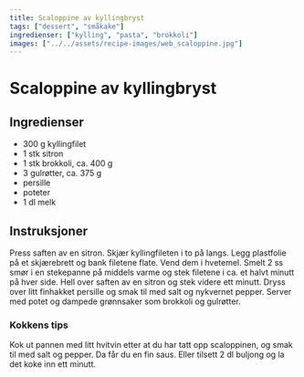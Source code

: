 ```yaml
---
title: Scaloppine av kyllingbryst
tags: ["dessert", "småkake"]
ingredienser: ["kylling", "pasta", "brokkoli"]
images: ["../../assets/recipe-images/web_scaloppine.jpg"]
---
```


# Scaloppine av kyllingbryst

## Ingredienser

- 300 g kyllingfilet
- 1 stk sitron
- 1 stk brokkoli, ca. 400 g
- 3 gulrøtter, ca. 375 g
- persille
- poteter
- 1 dl melk

## Instruksjoner

Press saften av en sitron. Skjær kyllingfileten i to på langs. Legg plastfolie på et skjærebrett og bank filetene flate. Vend dem i hvetemel. Smelt 2 ss smør i en stekepanne på middels varme og stek filetene i ca. et halvt minutt på hver side. Hell over saften av en sitron og stek videre ett minutt. Dryss over litt finhakket persille og smak til med salt og nykvernet pepper. Server med potet og dampede grønnsaker som brokkoli og gulrøtter.

### Kokkens tips

Kok ut pannen med litt hvitvin etter at du har tatt opp scaloppinen, og smak til med salt og pepper. Da får du en fin saus. Eller tilsett 2 dl buljong og la det koke inn ett minutt.

